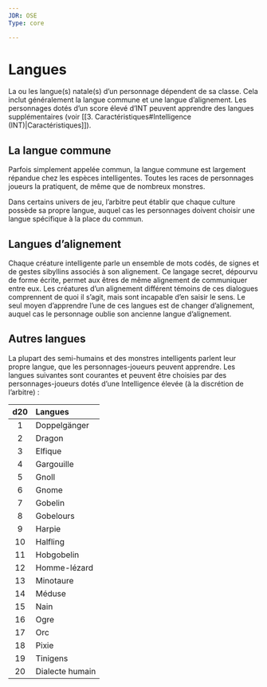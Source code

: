 ```yaml
---
JDR: OSE
Type: core

---
```

# Langues
La ou les langue(s) natale(s) d’un personnage dépendent de sa classe. Cela inclut généralement la langue commune et une langue d’alignement. Les personnages dotés d’un score élevé d’INT peuvent apprendre des langues supplémentaires (voir [[3. Caractéristiques#Intelligence (INT)|Caractéristiques]]).


## La langue commune
Parfois simplement appelée commun, la langue commune est largement répandue chez les espèces intelligentes. Toutes les races de personnages joueurs la pratiquent, de même que de nombreux monstres.

Dans certains univers de jeu, l’arbitre peut établir que chaque culture possède sa propre langue, auquel cas les personnages doivent choisir une langue spécifique à la place du commun.

## Langues d’alignement
Chaque créature intelligente parle un ensemble de mots codés, de signes et de gestes sibyllins associés à son alignement. Ce langage secret, dépourvu de forme écrite, permet aux êtres de même alignement de communiquer entre eux. Les créatures d’un alignement différent témoins de ces dialogues comprennent de quoi il s’agit, mais sont incapable d’en saisir le sens. Le seul moyen d’apprendre l’une de ces langues est de changer d’alignement, auquel cas le personnage oublie son ancienne langue d’alignement.

## Autres langues
La plupart des semi-humains et des monstres intelligents parlent leur propre langue, que les personnages-joueurs peuvent apprendre. Les langues suivantes sont courantes et peuvent être choisies par des personnages-joueurs dotés d’une Intelligence élevée (à la discrétion de l’arbitre) :

| d20 | Langues |
| :--: | :--- |
| 1 | Doppelgänger |
| 2 | Dragon |
| 3 | Elfique |
| 4 | Gargouille |
| 5 | Gnoll |
| 6 | Gnome |
| 7 | Gobelin |
| 8 | Gobelours |
| 9 | Harpie |
| 10 | Halfling |
| 11 | Hobgobelin |
| 12 | Homme-lézard |
| 13 | Minotaure |
| 14 | Méduse |
| 15 | Nain |
| 16 | Ogre |
| 17 | Orc |
| 18 | Pixie |
| 19 | Tinigens |
| 20 | Dialecte humain<br> |

